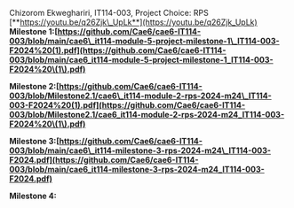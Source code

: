 Chizorom Ekweghariri, IT114-003, Project Choice: RPS  
[**https://youtu.be/q26Zjk\_UpLk**](https://youtu.be/q26Zjk_UpLk)  
**Milestone 1:[https://github.com/Cae6/cae6-IT114-003/blob/main/cae6\_it114-module-5-project-milestone-1\_IT114-003-F2024%20(1).pdf](https://github.com/Cae6/cae6-IT114-003/blob/main/cae6_it114-module-5-project-milestone-1_IT114-003-F2024%20\(1\).pdf)**

**Milestone 2:[https://github.com/Cae6/cae6-IT114-003/blob/Milestone2.1/cae6\_it114-module-2-rps-2024-m24\_IT114-003-F2024%20(1).pdf](https://github.com/Cae6/cae6-IT114-003/blob/Milestone2.1/cae6_it114-module-2-rps-2024-m24_IT114-003-F2024%20\(1\).pdf)**

**Milestone 3:[https://github.com/Cae6/cae6-IT114-003/blob/main/cae6\_it114-milestone-3-rps-2024-m24\_IT114-003-F2024.pdf](https://github.com/Cae6/cae6-IT114-003/blob/main/cae6_it114-milestone-3-rps-2024-m24_IT114-003-F2024.pdf)**

**Milestone 4:**